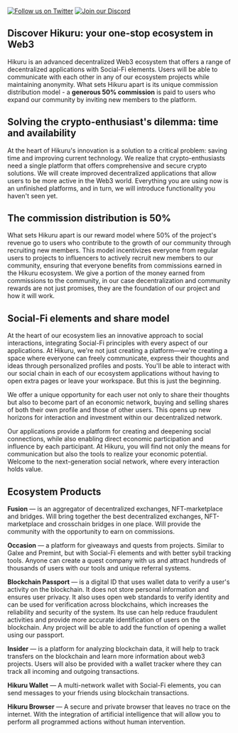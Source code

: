 [![Follow us on Twitter](https://img.shields.io/badge/Twitter-%231DA1F2.svg?style=for-the-badge&logo=Twitter&logoColor=white)](https://twitter.com/Hikuru_Official)
[![Join our Discord](https://img.shields.io/badge/Discord-%235865F2.svg?style=for-the-badge&logo=discord&logoColor=white)](https://discord.gg/mevde2mRSw)
<!--[![Telegram](https://img.shields.io/badge/Telegram-%235865F2.svg?style=for-the-badge&logo=telegram&logoColor=white)](https://t.me/HikuruOfficial)-->

## Discover Hikuru: your one-stop ecosystem in Web3

Hikuru is an advanced decentralized Web3 ecosystem that offers a range of decentralized applications with Social-Fi elements. Users will be able to communicate with each other in any of our ecosystem projects while maintaining anonymity. What sets Hikuru apart is its unique commission distribution model - a **generous 50% commission** is paid to users who expand our community by inviting new members to the platform.

## Solving the crypto-enthusiast's dilemma: time and availability

At the heart of Hikuru's innovation is a solution to a critical problem: saving time and improving current technology. We realize that crypto-enthusiasts need a single platform that offers comprehensive and secure crypto solutions. We will create improved decentralized applications that allow users to be more active in the Web3 world. Everything you are using now is an unfinished platforms, and in turn, we will introduce functionality you haven't seen yet.

## The commission distribution is 50%

What sets Hikuru apart is our reward model where 50% of the project's revenue go to users who contribute to the growth of our community through recruiting new members. This model incentivizes everyone from regular users to projects to influencers to actively recruit new members to our community, ensuring that everyone benefits from commissions earned in the Hikuru ecosystem. We give a portion of the money earned from commissions to the community, in our case decentralization and community rewards are not just promises, they are the foundation of our project and how it will work.


## Social-Fi elements and share model

At the heart of our ecosystem lies an innovative approach to social interactions, integrating Social-Fi principles with every aspect of our applications. At Hikuru, we're not just creating a platform—we're creating a space where everyone can freely communicate, express their thoughts and ideas through personalized profiles and posts. You'll be able to interact with our social chain in each of our ecosystem applications without having to open extra pages or leave your workspace. But this is just the beginning.

We offer a unique opportunity for each user not only to share their thoughts but also to become part of an economic network, buying and selling shares of both their own profile and those of other users. This opens up new horizons for interaction and investment within our decentralized network.

Our applications provide a platform for creating and deepening social connections, while also enabling direct economic participation and influence by each participant. At Hikuru, you will find not only the means for communication but also the tools to realize your economic potential. Welcome to the next-generation social network, where every interaction holds value.

## Ecosystem Products

**Fusion** — is an aggregator of decentralized exchanges, NFT-marketplace and bridges. Will bring together the best decentralized exchanges, NFT-marketplace and crosschain bridges in one place. Will provide the community with the opportunity to earn on commissions.

**Occasion** — a platform for giveaways and quests from projects. Similar to Galxe and Premint, but with Social-Fi elements and with better sybil tracking tools. Anyone can create a quest company with us and attract hundreds of thousands of users with our tools and unique referral systems. 

**Blockchain Passport** — is a digital ID that uses wallet data to verify a user's activity on the blockchain. It does not store personal information and ensures user privacy. It also uses open web standards to verify identity and can be used for verification across blockchains, which increases the reliability and security of the system. Its use can help reduce fraudulent activities and provide more accurate identification of users on the blockchain. Any project will be able to add the function of opening a wallet using our passport.

**Insider** — is a platform for analyzing blockchain data, it will help to track transfers on the blockchain and learn more information about web3 projects. Users will also be provided with a wallet tracker where they can track all incoming and outgoing transactions.

**Hikuru Wallet** — A multi-network wallet with Social-Fi elements, you can send messages to your friends using blockchain transactions.

**Hikuru Browser** — A secure and private browser that leaves no trace on the internet. With the integration of artificial intelligence that will allow you to perform all programmed actions without human intervention.
